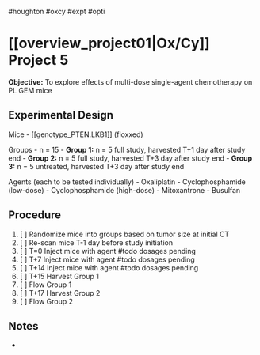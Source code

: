 #houghton #oxcy #expt #opti 

# [[overview_project01|Ox/Cy]] Project 5

**Objective:** To explore effects of multi-dose single-agent chemotherapy on PL GEM mice

## Experimental Design
Mice
	- [[genotype_PTEN.LKB1]] (floxxed)

Groups
	- n = 15
		- **Group 1:** n = 5 full study, harvested T+1 day after study end
		- **Group 2:** n = 5 full study, harvested T+3 day after study end
		- **Group 3:** n = 5 untreated, harvested T+3 day after study end

Agents (each to be tested individually)
	- Oxaliplatin
	- Cyclophosphamide (low-dose)
	- Cyclophosphamide (high-dose)
	- Mitoxantrone
	- Busulfan

## Procedure
1. [ ] Randomize mice into groups based on tumor size at initial CT
2. [ ] Re-scan mice T-1 day before study initiation
3. [ ] T=0 Inject mice with agent #todo dosages pending
4. [ ] T+7 Inject mice with agent #todo dosages pending
5. [ ] T+14 Inject mice with agent #todo dosages pending
6. [ ] T+15 Harvest Group 1
7. [ ] Flow Group 1
8. [ ] T+17 Harvest Group 2
9. [ ] Flow Group 2

## Notes
- 